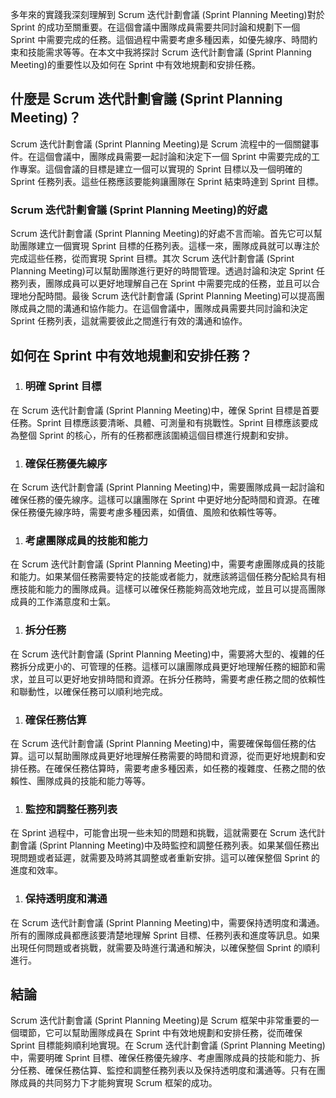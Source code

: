 多年來的實踐我深刻理解到 Scrum 迭代計劃會議 (Sprint Planning Meeting)對於 Sprint 的成功至關重要。在這個會議中團隊成員需要共同討論和規劃下一個 Sprint 中需要完成的任務。這個過程中需要考慮多種因素，如優先線序、時間約束和技能需求等等。在本文中我將探討 Scrum 迭代計劃會議 (Sprint Planning Meeting)的重要性以及如何在 Sprint 中有效地規劃和安排任務。

## 什麼是 Scrum 迭代計劃會議 (Sprint Planning Meeting)？

Scrum 迭代計劃會議 (Sprint Planning Meeting)是 Scrum 流程中的一個關鍵事件。在這個會議中，團隊成員需要一起討論和決定下一個 Sprint 中需要完成的工作專案。這個會議的目標是建立一個可以實現的 Sprint 目標以及一個明確的 Sprint 任務列表。這些任務應該要能夠讓團隊在 Sprint 結束時達到 Sprint 目標。

### Scrum 迭代計劃會議 (Sprint Planning Meeting)的好處

Scrum 迭代計劃會議 (Sprint Planning Meeting)的好處不言而喻。首先它可以幫助團隊建立一個實現 Sprint 目標的任務列表。這樣一來，團隊成員就可以專注於完成這些任務，從而實現 Sprint 目標。其次 Scrum 迭代計劃會議 (Sprint Planning Meeting)可以幫助團隊進行更好的時間管理。透過討論和決定 Sprint 任務列表，團隊成員可以更好地理解自己在 Sprint 中需要完成的任務，並且可以合理地分配時間。最後 Scrum 迭代計劃會議 (Sprint Planning Meeting)可以提高團隊成員之間的溝通和協作能力。在這個會議中，團隊成員需要共同討論和決定 Sprint 任務列表，這就需要彼此之間進行有效的溝通和協作。

## 如何在 Sprint 中有效地規劃和安排任務？

1.  ### 明確 Sprint 目標

在 Scrum 迭代計劃會議 (Sprint Planning Meeting)中，確保 Sprint 目標是首要任務。Sprint 目標應該要清晰、具體、可測量和有挑戰性。Sprint 目標應該要成為整個 Sprint 的核心，所有的任務都應該圍繞這個目標進行規劃和安排。

1.  ### 確保任務優先線序

在 Scrum 迭代計劃會議 (Sprint Planning Meeting)中，需要團隊成員一起討論和確保任務的優先線序。這樣可以讓團隊在 Sprint 中更好地分配時間和資源。在確保任務優先線序時，需要考慮多種因素，如價值、風險和依賴性等等。

1.  ### 考慮團隊成員的技能和能力

在 Scrum 迭代計劃會議 (Sprint Planning Meeting)中，需要考慮團隊成員的技能和能力。如果某個任務需要特定的技能或者能力，就應該將這個任務分配給具有相應技能和能力的團隊成員。這樣可以確保任務能夠高效地完成，並且可以提高團隊成員的工作滿意度和士氣。

1.  ### 拆分任務

在 Scrum 迭代計劃會議 (Sprint Planning Meeting)中，需要將大型的、複雜的任務拆分成更小的、可管理的任務。這樣可以讓團隊成員更好地理解任務的細節和需求，並且可以更好地安排時間和資源。在拆分任務時，需要考慮任務之間的依賴性和聯動性，以確保任務可以順利地完成。

1.  ### 確保任務估算

在 Scrum 迭代計劃會議 (Sprint Planning Meeting)中，需要確保每個任務的估算。這可以幫助團隊成員更好地理解任務需要的時間和資源，從而更好地規劃和安排任務。在確保任務估算時，需要考慮多種因素，如任務的複雜度、任務之間的依賴性、團隊成員的技能和能力等等。

1.  ### 監控和調整任務列表

在 Sprint 過程中，可能會出現一些未知的問題和挑戰，這就需要在 Scrum 迭代計劃會議 (Sprint Planning Meeting)中及時監控和調整任務列表。如果某個任務出現問題或者延遲，就需要及時將其調整或者重新安排。這可以確保整個 Sprint 的進度和效率。

1.  ### 保持透明度和溝通

在 Scrum 迭代計劃會議 (Sprint Planning Meeting)中，需要保持透明度和溝通。所有的團隊成員都應該要清楚地理解 Sprint 目標、任務列表和進度等訊息。如果出現任何問題或者挑戰，就需要及時進行溝通和解決，以確保整個 Sprint 的順利進行。

## 結論

Scrum 迭代計劃會議 (Sprint Planning Meeting)是 Scrum 框架中非常重要的一個環節，它可以幫助團隊成員在 Sprint 中有效地規劃和安排任務，從而確保 Sprint 目標能夠順利地實現。在 Scrum 迭代計劃會議 (Sprint Planning Meeting)中，需要明確 Sprint 目標、確保任務優先線序、考慮團隊成員的技能和能力、拆分任務、確保任務估算、監控和調整任務列表以及保持透明度和溝通等。只有在團隊成員的共同努力下才能夠實現 Scrum 框架的成功。